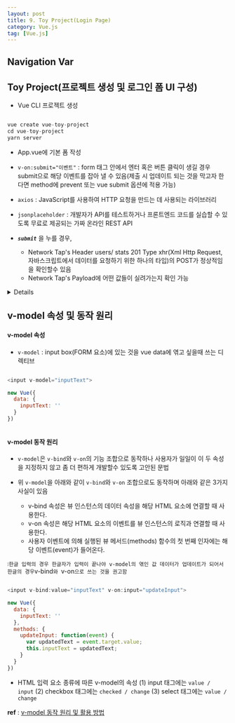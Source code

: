 ```yaml
---
layout: post
title: 9. Toy Project(Login Page)
category: Vue.js
tag: [Vue.js]
---
```


## Navigation Var
***[](#)***

## Toy Project(프로젝트 생성 및 로그인 폼 UI 구성)
- Vue CLI 프로젝트 생성
   
```javascript

vue create vue-toy-project
cd vue-toy-project
yarn server
```
- App.vue에 기본 폼 작성

- `v-on:submit="이벤트"` : form 태그 안에서 엔터 혹은 버튼 클릭이 생길 경우 submit으로 해당 이벤트를 잡아 낼 수 있음(제출 시 업데이트 되는 것을 막고자 한다면 method에 prevent 또는 vue submit 옵션에 적용 가능)

- `axios` :  JavaScript를 사용하여 HTTP 요청을 만드는 데 사용되는 라이브러리

- `jsonplaceholder` : 개발자가 API를 테스트하거나 프론트엔드 코드를 실습할 수 있도록 무료로 제공되는 가짜 온라인 REST API

- ___`submit`___ 을 누를 경우,
  - Network Tap's Header users/ stats 201 Type xhr(Xml Http Request, 자바스크립트에서 데이터를 요청하기 위한 하나의 타입)의 POST가 정상적임을 확인할수 있음
  - Network Tap's Payload에 어떤 값들이 실려가는지 확인 가능

<details>

```javascript
<template>
  <form action="" @submit.prevent="submitForm">
    <div>
      <label for="userId">ID:</label>
      <input id="userId" type="text" v-model="username">
    </div>
    <div>
      <label for="password">PW:</label>
      <input type="text" v-model="password">
    </div>
    <button type="submit">로그인</button>
  </form>
</template>

<script>
import axios from 'axios'
import { ref } from 'vue';

  export default {
    setup() {
      // data
      var username = ref('');
      var password = ref('');

      // methods
      var submitForm = () => {
        axios.post('https://jsonplaceholder.typicode.com/users/', {
          username: username.value,
          password: password.value
        }).then(response => {
          console.log(response);
        })
      }
      
      return { username, password, submitForm }
    },
    // methods: {
    //   logText() {
    //     this.pas <----- return 된 값들은 다른 곳에서 사용가능
    //   }
    // }

    // data() {
    //   return {
    //     username: '',
    //     password: '',
    //   }
    // },
    // methods: {
    //   submitForm() {
    //     // event.preventDefault(); <------ vue에서 submit 이벤트 업데이트를 막도록 문법을 제공함
    //     const data = {
    //       username: this.username,
    //       password: this.password,
    //     }
    //     axios.post('https://jsonplaceholder.typicode.com/users/', data)
    //       .then(response => {
    //         console.log(response)
    //       });
    //     // console.log('제출됨')
    //   }
    // }
  }
</script>

<style scoped>

</style>

```
</details>

## v-model 속성 및 동작 원리

#### v-model 속성
- `v-model` : input box(FORM 요소)에 있는 것을 vue data에 엮고 싶을때 쓰는 디렉티브

```javascript

<input v-model="inputText">

new Vue({
  data: {
    inputText: ''
  }
})

```
<img scr=https://joshua1988.github.io/images/posts/web/vuejs/v-model/v-model.gif>

#### v-model 동작 원리

- `v-model`은 `v-bind`와 `v-on`의 기능 조합으로 동작하나 사용자가 일일이 이 두 속성을 지정하지 않고 좀 더 편하게 개발할수 있도록 고안된 문법

- 위 `v-model`을 아래와 같이 `v-bind`와 `v-on` 조합으로도 동작하며 아래와 같은 3가지 사실이 있음

  - v-bind 속성은 뷰 인스턴스의 데이터 속성을 해당 HTML 요소에 연결할 때 사용한다.
  - v-on 속성은 해당 HTML 요소의 이벤트를 뷰 인스턴스의 로직과 연결할 때 사용한다.
  - 사용자 이벤트에 의해 실행된 뷰 메서드(methods) 함수의 첫 번째 인자에는 해당 이벤트(event)가 들어온다.
  
`
❕한글 입력의 경우 한글자가 입력이 끝나야 v-model의 엮인 값 데이터가 업데이트가 되어서 한글의 경우 `v-bind`와 `v-on`으로 쓰는 것을 권고함
`

```javascript

<input v-bind:value="inputText" v-on:input="updateInput">

new Vue({
  data: {
    inputText: ''
  },
  methods: {
    updateInput: function(event) {
      var updatedText = event.target.value;
      this.inputText = updatedText;
    }
  }
})

```

- HTML 입력 요소 종류에 따른 v-model의 속성
(1) input 태그에는 `value / input`
(2) checkbox 태그에는 `checked / change`
(3) select 태그에는 `value / change`



__ref__ : [v-model 동작 원리 및 활용 방법](https://joshua1988.github.io/web-development/vuejs/v-model-usage/)

